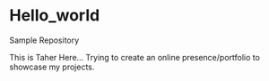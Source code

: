 # Hello_world
Sample Repository

This is Taher Here... Trying to create an online presence/portfolio to showcase my projects.
